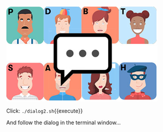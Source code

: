 ![](../../assets/yellow-belt-devops-dojo-s2/telemetry-and-feedback/team-chat.jpg)

Click: `./dialog2.sh`{{execute}}

And follow the dialog in the terminal window...